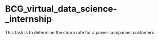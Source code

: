 # BCG_virtual_data_science-_internship
This task is to determine the churn rate for a power companies customers
